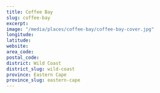 ```yaml
---
title: Coffee Bay
slug: coffee-bay
excerpt: 
image: "/media/places/coffee-bay/coffee-bay-cover.jpg"
longitude: 
latitude: 
website: 
area_code: 
postal_code: 
district: Wild Coast
district_slug: wild-coast
province: Eastern Cape
province_slug: eastern-cape
---
```

